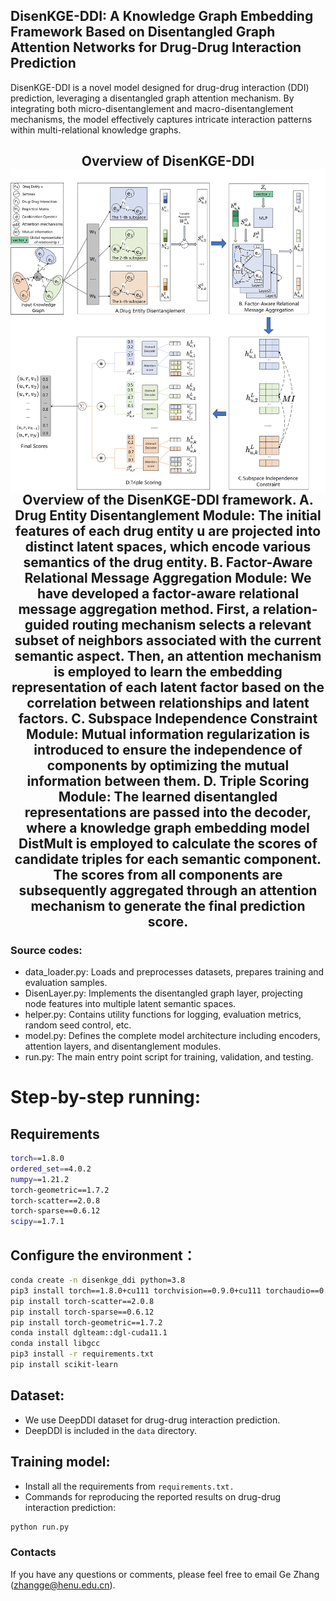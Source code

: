 ## DisenKGE-DDI: A Knowledge Graph Embedding Framework Based on Disentangled Graph Attention Networks for Drug-Drug Interaction Prediction

DisenKGE-DDI is a novel model designed for drug-drug interaction (DDI) prediction, leveraging a disentangled graph attention mechanism. By integrating both micro-disentanglement and macro-disentanglement mechanisms, the model effectively captures intricate interaction patterns within multi-relational knowledge graphs.

<h2 align="center">
  Overview of DisenKGE-DDI
  <img align="center"  src="./fig/framework.jpg" alt="...">
  <figcaption>Overview of the DisenKGE-DDI framework. A. Drug Entity Disentanglement Module: The initial features of each drug entity u are projected into distinct latent spaces, which encode various semantics of the drug entity. B. Factor-Aware Relational Message Aggregation Module: We have developed a factor-aware relational message aggregation method. First, a relation-guided routing mechanism selects a relevant subset of neighbors associated with the current semantic aspect. Then, an attention mechanism is employed to learn the embedding representation of each latent factor based on the correlation between relationships and latent factors. C. Subspace Independence Constraint Module: Mutual information regularization is introduced to ensure the independence of components by optimizing the mutual information between them. D. Triple Scoring Module: The learned disentangled representations are passed into the decoder, where a knowledge graph embedding model DistMult is employed to calculate the scores of candidate triples for each semantic component. The scores from all components are subsequently aggregated through an attention mechanism to generate the final prediction score.</figcaption>
</h2>



###  Source codes:

+ data_loader.py: Loads and preprocesses datasets, prepares training and evaluation samples.
+ DisenLayer.py: Implements the disentangled graph layer, projecting node features into multiple latent semantic spaces.
+ helper.py: Contains utility functions for logging, evaluation metrics, random seed control, etc.
+ model.py: Defines the complete model architecture including encoders, attention layers, and disentanglement modules.
+ run.py: The main entry point script for training, validation, and testing.


# Step-by-step running:

## Requirements

```sh
torch==1.8.0
ordered_set==4.0.2
numpy==1.21.2
torch-geometric==1.7.2                 
torch-scatter==2.0.8               
torch-sparse==0.6.12
scipy==1.7.1
```

## Configure the environment：

```sh
conda create -n disenkge_ddi python=3.8
pip3 install torch==1.8.0+cu111 torchvision==0.9.0+cu111 torchaudio==0.8.0
pip install torch-scatter==2.0.8
pip install torch-sparse==0.6.12
pip install torch-geometric==1.7.2
conda install dglteam::dgl-cuda11.1
conda install libgcc
pip3 install -r requirements.txt
pip install scikit-learn
```



## Dataset:

+ We use DeepDDI dataset for drug-drug interaction prediction.
+ DeepDDI is included in the `data` directory.

## Training model:

+ Install all the requirements from `requirements.txt.`
+ Commands for reproducing the reported results on drug-drug interaction prediction:

```sh
python run.py 
```

### Contacts

If you have any questions or comments, please feel free to email Ge Zhang (zhangge@henu.edu.cn).
